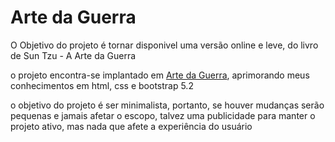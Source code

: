 
# Arte da Guerra

O Objetivo do projeto é tornar disponivel uma versão online e leve, do livro de Sun Tzu - A Arte da Guerra

o projeto encontra-se implantado em [Arte da Guerra](http://www.artedaguerra.net), aprimorando meus conhecimentos em html, css e bootstrap 5.2

o objetivo do projeto é ser minimalista, portanto, se houver mudanças serão pequenas e jamais afetar o escopo, talvez uma publicidade para manter o projeto ativo, mas nada que afete a experiência do usuário

